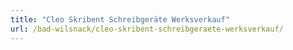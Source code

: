 ```yaml
---
title: "Cleo Skribent Schreibgeräte Werksverkauf"
url: /bad-wilsnack/cleo-skribent-schreibgeraete-werksverkauf/
---
```

